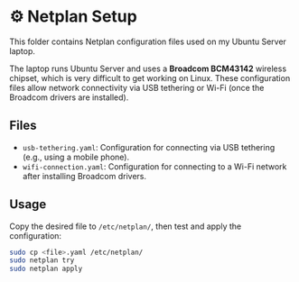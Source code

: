 # ⚙️ Netplan Setup

This folder contains Netplan configuration files used on my Ubuntu Server laptop.

The laptop runs Ubuntu Server and uses a **Broadcom BCM43142** wireless chipset, which is very difficult to get working on Linux. These configuration files allow network connectivity via USB tethering or Wi-Fi (once the Broadcom drivers are installed).

## Files

- `usb-tethering.yaml`: Configuration for connecting via USB tethering (e.g., using a mobile phone).
- `wifi-connection.yaml`: Configuration for connecting to a Wi-Fi network after installing Broadcom drivers.

## Usage

Copy the desired file to `/etc/netplan/`, then test and apply the configuration:

```bash
sudo cp <file>.yaml /etc/netplan/
sudo netplan try
sudo netplan apply
```
